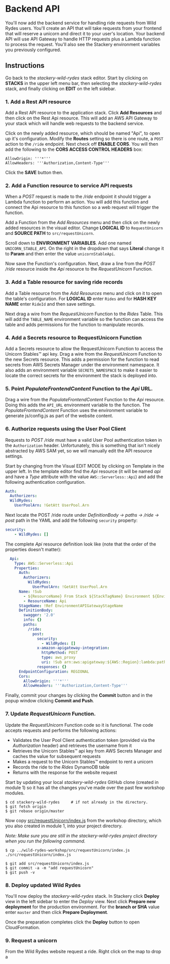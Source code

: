 # Backend API
You'll now add the backend service for handling ride requests from Wild Rydes users. You'll create an API that will take requests from your frontend that will reserve a unicorn and direct it to your user's location. Your backend API will use API Gateway to handle HTTP requests plus a Lambda function to process the request. You'll also see the Stackery environment variables you previously configured.


## Instructions
Go back to the *stackery-wild-rydes* stack editor. Start by clicking on **STACKS** in the upper left menu bar, then selecting the *stackery-wild-rydes* stack, and finally clicking on **EDIT** on the left sidebar.


### 1. Add a Rest API resource
Add a Rest API resource to the application stack. Click **Add Resources** and then click on the Rest Api resource. This will add an AWS API Gateway to your stack which will handle web requests to the backend service.

<!-- FIXME: We should explain CORS -->
Click on the newly added resource, which should be named "Api", to open up it's configuration. Modify the **Routes** setting so there is one route, a `POST` action to the `/ride` endpoint. Next check off **ENABLE CORS**. You will then add the following to the **CORS ACCESS CONTROL HEADERS** box:

```
AllowOrigin: '''*'''
AllowHeaders: '''Authorization,Content-Type'''
```
<!-- FIXME: IMAGE -->

Click the **SAVE** button then.

### 2. Add a Function resource to service API requests

When a *POST* request is made to the */ride* endpoint it should trigger a Lambda function to perform an action. You will add this function and connect the Api resource to this function so a web request will trigger the function.

Add a Function from the *Add Resources* menu and then click on the newly added resources in the visual editor. Change **LOGICAL ID** to `RequestUnicorn` and **SOURCE PATH** to `src/requestUnicorn`.

<!-- FIXME: IMAGE -->

Scroll down to **ENVIRONMENT VARIABLES**. Add one named `UNICORN_STABLE_API`. On the right in the dropdown that says **Literal** change it to **Param** and then enter the value `unicornStableApi`.

<!-- FIXME: IMAGE -->

Now save the Function's configuration. Next, draw a line from the *POST /ride* resource inside the *Api* resource to the *RequestUnicorn* Function.

<!-- FIXME: IMAGE -->

### 3. Add a Table resource for saving ride records

Add a Table resource from the *Add Resources* menu and click on it to open the table's configuration. For **LOGICAL ID** enter `Rides` and for **HASH KEY NAME** enter `RideId` and then save settings.
<!-- FIXME: IMAGE -->

Next drag a wire from the *RequestUnicorn* Function to the *Rides* Table. This will add the `TABLE_NAME` environment variable so the function can access the table and adds permissions for the function to manipulate records.
<!-- FIXME: IMAGE -->

### 4. Add a Secrets resource to RequestUnicorn Function

Add a Secrets resource to allow the RequestUnicorn Function to access the Unicorn Stables™ api key.  Drag a wire from the *RequestUnicorn* Function to the new Secrets resource. This adds a permission for the function to read secrets from AWS Secrets Manager under the environment namespace. It also adds an environment variable `SECRETS_NAMESPACE` to make it easier to locate the correct secrets for the environment the stack is deployed into.

<!-- FIXME: IMAGE -->


### 5. Point *PopulateFrontendContent* Function to the *Api* URL.

Drag a wire from the *PopulateFrontendContent* Function to the *Api* resource. Doing this adds the `API_URL` environment variable to the function. The *PopulateFrontendContent* Function uses the environment variable to generate js/config.js as part of the website content.

<!-- FIXME: IMAGE -->
<!-- FIXME: IMAGE -->


### 6. Authorize requests using the User Pool Client
Requests to *POST /ride* must have a valid User Pool authentication token in the `Authorization` header. Unfortunately, this is something that isn't nicely abstracted by AWS SAM yet, so we will manually edit the API resource settings.

Start by changing from the Visual EDIT MODE by clicking on Template in the upper left. In the template editor find the *Api* resource (it will be named *api* and have a *Type* attribute with the value `AWS::Serverless::Api`) and add the following authentication configuration.

```YAML
Auth:
  Authorizers:
  WildRydes:
    UserPoolArn: !GetAtt UserPool.Arn
```

Next locate the POST /ride route under *DefinitionBody -> paths -> /ride -> post* path in the YAML and add the following `security` property:
```YAML
security:
    - WildRydes: []
```
The complete *Api* resource definition look like (note that the order of the properties doesn't matter):
```YAML
  Api:
    Type: AWS::Serverless::Api
    Properties:
      Auth:
        Authorizers:
          WildRydes:
            UserPoolArn: !GetAtt UserPool.Arn
      Name: !Sub
        - ${ResourceName} From Stack ${StackTagName} Environment ${EnvironmentTagName}
        - ResourceName: Api
      StageName: !Ref EnvironmentAPIGatewayStageName
      DefinitionBody:
        swagger: '2.0'
        info: {}
        paths:
          /ride:
            post:
              security:
                - WildRydes: []
              x-amazon-apigateway-integration:
                httpMethod: POST
                type: aws_proxy
                uri: !Sub arn:aws:apigateway:${AWS::Region}:lambda:path/2015-03-31/functions/${RequestUnicorn.Arn}/invocations
              responses: {}
      EndpointConfiguration: REGIONAL
      Cors:
        AllowOrigin: '''*'''
        AllowHeaders: '''Authorization,Content-Type'''

```

Finally, commit your changes by clicking the **Commit** button and in the popup window clicking **Commit and Push**.

### 7. Update *RequestUnicorn* Function.
Update the *RequestUnicorn* Function code so it is functional. The code accepts requests and performs the following actions:

* Validates the User Pool Client authentication token (provided via the *Authorization* header) and retrieves the username from it
* Retrieves the Unicorn Stables™ api key from AWS Secrets Manager and caches the value for subsequent requests
* Makes a request to the Unicorn Stables™ endpoint to rent a unicorn
* Records the ride to the *Rides* DynamoDB table
* Returns with the response for the website request

Start by updating your local *stackery-wild-rydes* GitHub clone (created in module 1) so it has all the changes you've made over the past few workshop modules.

```
$ cd stackery-wild-rydes     # if not already in the directory.
$ git fetch origin
$ git rebase origin/master
```

Now copy [src/requestUnicorn/index.js](src/requestUnicorn/index.js) from the workshop directory, which you also created in module 1, into your project directory.

*Note: Make sure you are still in the stackery-wild-rydes project directory when you run the following command.*
```
$ cp ../wild-rydes-workshop/src/requestUnicorn/index.js ./src/requestUnicorn/index.js
```

```
$ git add src/requestUnicorn/index.js
$ git commit -a -m "add requestUnicorn"
$ git push -v
```

### 8. Deploy updated Wild Rydes
You'll now deploy the *stackery-wild-rydes* stack. In Stackery click **Deploy** view in the left sidebar to enter the *Deploy* view. Next click **Prepare new deployment** for the production environment. For the **branch or SHA** value enter `master` and then click **Prepare Deployment**.

Once the preparation completes click the **Deploy** button to open CloudFormation.

### 9. Request a unicorn
From the Wild Rydes website request a ride. Right click on the map to drop a 


